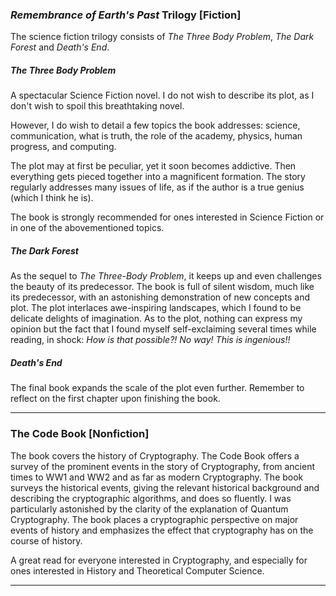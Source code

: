### *Remembrance of Earth's Past* Trilogy [Fiction]
The science fiction trilogy consists of *The Three Body Problem*, *The Dark Forest* and *Death's End*.
##### The Three Body Problem
A spectacular Science Fiction novel. I do not wish to describe its plot, as I don't wish to spoil this breathtaking novel.

However, I do wish to detail a few topics the book addresses: science, communication, what is truth, the role of the academy, physics, human progress, and computing.

The plot may at first be peculiar, yet it soon becomes addictive. Then everything gets pieced together into a magnificent formation. The story regularly addresses many issues of life, as if the author is a true genius (which I think he is).

The book is strongly recommended for ones interested in Science Fiction or in one of the abovementioned topics.

##### The Dark Forest
As the sequel to *The Three-Body Problem*, it keeps up and even challenges the beauty of its predecessor. The book is full of silent wisdom, much like its predecessor, with an astonishing demonstration of new concepts and plot. The plot interlaces awe-inspiring landscapes, which I found to be delicate delights of imagination. As to the plot, nothing can express my opinion but the fact that I found myself self-exclaiming several times while reading,  in shock: *How is that possible?! No way! This is ingenious!!*

##### Death's End
The final book expands the scale of the plot even further. Remember to reflect on the first chapter upon finishing the book.

---

### The Code Book [Nonfiction]
The book covers the history of Cryptography.
The Code Book offers a survey of the prominent events in the story of Cryptography, from ancient times to WW1 and WW2 and as far as modern Cryptography.
The book surveys the historical events, giving the relevant historical background and describing the cryptographic algorithms, and does so fluently. 
I was particularly astonished by the clarity of the explanation of Quantum Cryptography.
The book places a cryptographic perspective on major events of history and emphasizes the effect that cryptography has on the course of history.

A great read for everyone interested in Cryptography, and especially for ones interested in History and Theoretical Computer Science.

---
